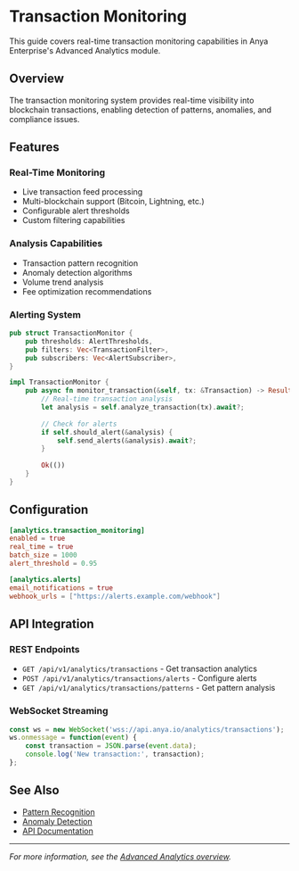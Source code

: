 # Transaction Monitoring

This guide covers real-time transaction monitoring capabilities in Anya Enterprise's Advanced Analytics module.

## Overview

The transaction monitoring system provides real-time visibility into blockchain transactions, enabling detection of patterns, anomalies, and compliance issues.

## Features

### Real-Time Monitoring

- Live transaction feed processing
- Multi-blockchain support (Bitcoin, Lightning, etc.)
- Configurable alert thresholds
- Custom filtering capabilities

### Analysis Capabilities

- Transaction pattern recognition
- Anomaly detection algorithms
- Volume trend analysis
- Fee optimization recommendations

### Alerting System

```rust
pub struct TransactionMonitor {
    pub thresholds: AlertThresholds,
    pub filters: Vec<TransactionFilter>,
    pub subscribers: Vec<AlertSubscriber>,
}

impl TransactionMonitor {
    pub async fn monitor_transaction(&self, tx: &Transaction) -> Result<(), AnalyticsError> {
        // Real-time transaction analysis
        let analysis = self.analyze_transaction(tx).await?;
        
        // Check for alerts
        if self.should_alert(&analysis) {
            self.send_alerts(&analysis).await?;
        }
        
        Ok(())
    }
}
```

## Configuration

```toml
[analytics.transaction_monitoring]
enabled = true
real_time = true
batch_size = 1000
alert_threshold = 0.95

[analytics.alerts]
email_notifications = true
webhook_urls = ["https://alerts.example.com/webhook"]
```

## API Integration

### REST Endpoints

- `GET /api/v1/analytics/transactions` - Get transaction analytics
- `POST /api/v1/analytics/transactions/alerts` - Configure alerts
- `GET /api/v1/analytics/transactions/patterns` - Get pattern analysis

### WebSocket Streaming

```javascript
const ws = new WebSocket('wss://api.anya.io/analytics/transactions');
ws.onmessage = function(event) {
    const transaction = JSON.parse(event.data);
    console.log('New transaction:', transaction);
};
```

## See Also

- [Pattern Recognition](pattern-recognition.md)
- [Anomaly Detection](anomaly-detection.md)
- [API Documentation](README.md)

---

*For more information, see the [Advanced Analytics overview](../features/advanced-analytics.md).*
